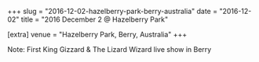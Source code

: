 +++
slug = "2016-12-02-hazelberry-park-berry-australia"
date = "2016-12-02"
title = "2016 December 2 @ Hazelberry Park"

[extra]
venue = "Hazelberry Park, Berry, Australia"
+++

Note: First King Gizzard & The Lizard Wizard live show in Berry
